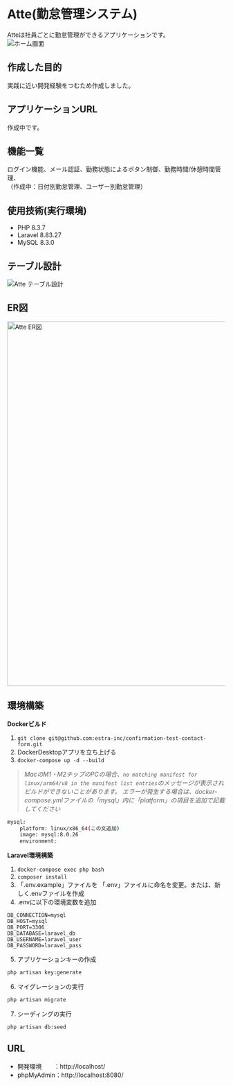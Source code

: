 # Atte(勤怠管理システム)
Atteは社員ごとに勤怠管理ができるアプリケーションです。</br>
![ホーム画面](https://github.com/user-attachments/assets/abd303c1-0604-44de-af51-0ca9fdeca1b1)
## 作成した目的
実践に近い開発経験をつむため作成しました。
## アプリケーションURL
作成中です。
## 機能一覧
ログイン機能、メール認証、勤務状態によるボタン制御、勤務時間/休憩時間管理、</br>
（作成中：日付別勤怠管理、ユーザー別勤怠管理）
## 使用技術(実行環境)
- PHP 8.3.7
- Laravel 8.83.27
- MySQL 8.3.0
## テーブル設計
![Atte テーブル設計](https://github.com/ymym918/attendance-management-system/assets/159745774/acbad398-0146-4d87-8f4e-f871ce287d53)
## ER図
<img width="841" alt="Atte  ER図" src="https://github.com/ymym918/attendance-management-system/assets/159745774/c4aad841-3151-40a8-aaa7-54dafe9483f6">

## 環境構築
**Dockerビルド**
1. `git clone git@github.com:estra-inc/confirmation-test-contact-form.git`
2. DockerDesktopアプリを立ち上げる
3. `docker-compose up -d --build`

> *MacのM1・M2チップのPCの場合、`no matching manifest for linux/arm64/v8 in the manifest list entries`のメッセージが表示されビルドができないことがあります。
エラーが発生する場合は、docker-compose.ymlファイルの「mysql」内に「platform」の項目を追加で記載してください*
``` bash
mysql:
    platform: linux/x86_64(この文追加)
    image: mysql:8.0.26
    environment:
```
**Laravel環境構築**
1. `docker-compose exec php bash`
2. `composer install`
3. 「.env.example」ファイルを 「.env」ファイルに命名を変更。または、新しく.envファイルを作成
4. .envに以下の環境変数を追加
``` text
DB_CONNECTION=mysql
DB_HOST=mysql
DB_PORT=3306
DB_DATABASE=laravel_db
DB_USERNAME=laravel_user
DB_PASSWORD=laravel_pass
```
5. アプリケーションキーの作成
``` bash
php artisan key:generate
```

6. マイグレーションの実行
``` bash
php artisan migrate
```

7. シーディングの実行
``` bash
php artisan db:seed
```
## URL
- 開発環境　　：http://localhost/
- phpMyAdmin：http://localhost:8080/
